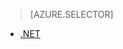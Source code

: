 <!-- keep by customization: begin -->
<!-- not suitable for Mooncake -->

<!-- keep by customization: end -->
> [AZURE.SELECTOR]
- [.NET](/documentation/articles/media-services-encode-with-premium-workflow)
